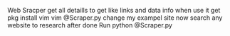 Web Sracper get all detaills to get like links and data info 
when use it get pkg install vim
vim @Scraper.py
change my exampel site 
now search any website to research 
after done 
Run
python @Scraper.py

